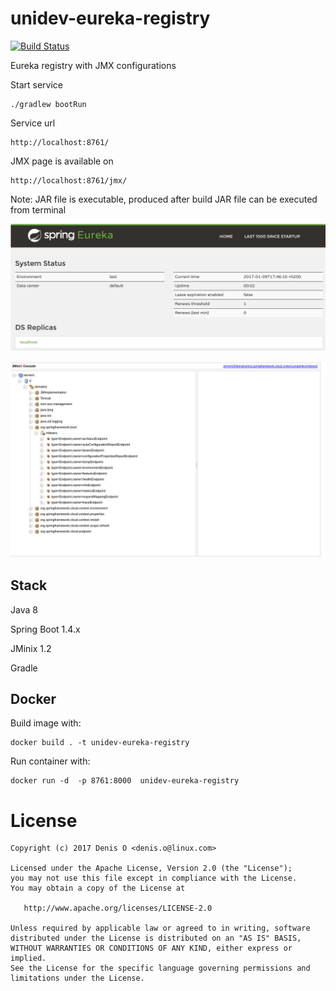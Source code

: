 # unidev-eureka-registry

[![Build Status](https://travis-ci.org/universal-development/unidev-eureka-registry.svg?branch=master)](https://travis-ci.org/universal-development/unidev-eureka-registry)

Eureka registry with JMX configurations

Start service

```
./gradlew bootRun
```

Service url
```
http://localhost:8761/
```

JMX page is available on
```
http://localhost:8761/jmx/
```

Note: JAR file is executable, produced after build JAR file can be executed from terminal

![Eureka](docs/eureka.jpg)

![JMX](docs/jmx.jpg)

## Stack

Java 8

Spring Boot 1.4.x

JMinix 1.2

Gradle 

## Docker

Build image with:

```
docker build . -t unidev-eureka-registry
```

Run container with:

```
docker run -d  -p 8761:8000  unidev-eureka-registry
```

License
=======
 
    Copyright (c) 2017 Denis O <denis.o@linux.com>
 
    Licensed under the Apache License, Version 2.0 (the "License");
    you may not use this file except in compliance with the License.
    You may obtain a copy of the License at
 
       http://www.apache.org/licenses/LICENSE-2.0
 
    Unless required by applicable law or agreed to in writing, software
    distributed under the License is distributed on an "AS IS" BASIS,
    WITHOUT WARRANTIES OR CONDITIONS OF ANY KIND, either express or implied.
    See the License for the specific language governing permissions and
    limitations under the License.
